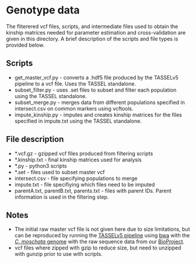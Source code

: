 # Genotype data
The fliterered vcf files, scripts, and intermediate files used to obtain the kinship matrices needed for parameter estimation and cross-validation are given in this directory. A brief description of the scripts and file types is provided below.

## Scripts
* get_master_vcf.py - converts a .hdf5 file produced by the TASSELv5 pipeline to a vcf file. Uses the TASSEL standalone.
* subset_filter.py - uses .set files to subset and filter each population using the TASSEL standalone.
* subset_merge.py - merges data from different populations specified in intersect.csv on common markers using vcftools.
* impute_kinship.py - imputes and creates kinship matrices for the files specified in impute.txt using the TASSEL standalone.

## File description
* \*.vcf.gz - gzipped vcf files produced from filtering scripts
* \*.kinship.txt - final kinship matrices used for analysis
* \*.py - python3 scripts
* \*.set - files used to subset master vcf
* intersect.csv - file specifying populations to merge
* impute.txt - file specifiying which files need to be imputed
* parentA.txt, parentB.txt, parents.txt - files with parent IDs. Parent information is used in the filtering step.

## Notes
* The initial raw master vcf file is not given here due to size limitations, but can be reproduced by running the [TASSELv5 pipeline](https://bitbucket.org/tasseladmin/tassel-5-source/wiki/Tassel5GBSv2Pipeline) using [bwa](http://bio-bwa.sourceforge.net/) with the [*C. moschata* genome](http://cucurbitgenomics.org/) with the raw sequence data from our [BioProject](https://www.ncbi.nlm.nih.gov/bioproject/PRJNA611090).
* vcf files where zipped with gzip to reduce size, but need to unzipped with gunzip prior to use with scripts.
